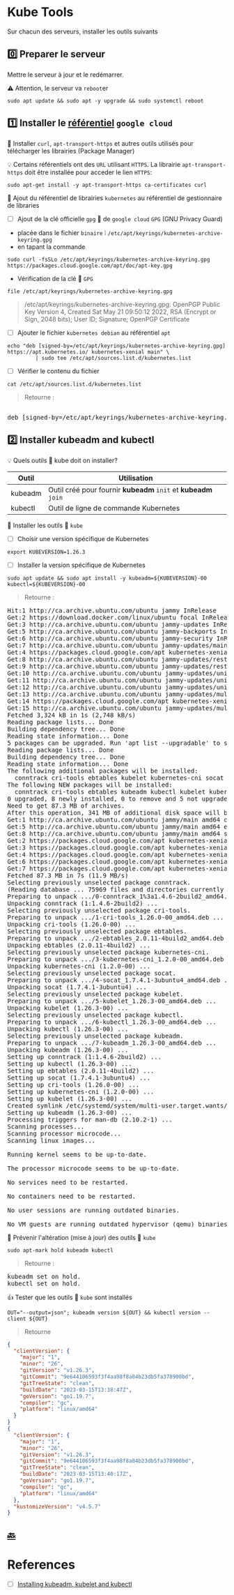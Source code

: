 # Kube Tools

Sur chacun des serveurs, installer les outils suivants

## :zero: Preparer le serveur

Mettre le serveur à jour et le redémarrer.

:warning: Attention, le serveur va `reboot`er

```
sudo apt update && sudo apt -y upgrade && sudo systemctl reboot
```

## :one: Installer le [référentiel](https://kubernetes.io/docs/tasks/tools/install-kubectl-linux/#install-using-native-package-management) `google cloud`

:round_pushpin: Installer `curl`, `apt-transport-https` et autres outils utilisés pour télécharger les librairies (Package Manager)

:bulb: Certains référentiels ont des `URL` utilisant `HTTPS`. La librairie `apt-transport-https` doit être installée pour acceder le lien `HTTPS`:

```
sudo apt-get install -y apt-transport-https ca-certificates curl
```

:round_pushpin: Ajout du référentiel de librairies `kubernetes` au référentiel de gestionnaire de libraries  

- [ ] Ajout de la clé officielle `gpg` :key: de `google cloud`  `GPG` (GNU Privacy Guard)
      
* placée dans le fichier `binaire` :grey_exclamation: `/etc/apt/keyrings/kubernetes-archive-keyring.gpg`
* en tapant la commande

```
sudo curl -fsSLo /etc/apt/keyrings/kubernetes-archive-keyring.gpg https://packages.cloud.google.com/apt/doc/apt-key.gpg
```

* Vérification de la clé :key: `GPG`

```
file /etc/apt/keyrings/kubernetes-archive-keyring.gpg
```
> /etc/apt/keyrings/kubernetes-archive-keyring.gpg: OpenPGP Public Key Version 4, Created Sat May 21 09:50:12 2022, RSA (Encrypt or Sign, 2048 bits); User ID; Signature; OpenPGP Certificate

- [ ] Ajouter le fichier `kubernetes debian` au référentiel `apt`

```
echo "deb [signed-by=/etc/apt/keyrings/kubernetes-archive-keyring.gpg] https://apt.kubernetes.io/ kubernetes-xenial main" \
         | sudo tee /etc/apt/sources.list.d/kubernetes.list
```

- [ ] Vérifier le contenu du fichier

```
cat /etc/apt/sources.list.d/kubernetes.list
```
> Retourne :
<pre> 
deb [signed-by=/etc/apt/keyrings/kubernetes-archive-keyring.gpg] https://apt.kubernetes.io/ kubernetes-xenial main
</pre>

## :two: Installer **kubeadm** and **kubectl**

:bulb: Quels outils :ice_cube: kube doit on installer? 

| Outil   | Utilisation                                                      |
|---------|------------------------------------------------------------------|
| kubeadm | Outil créé pour fournir **kubeadm** `init` et **kubeadm** `join` |
| kubectl | Outil de ligne de commande Kubernetes                            |

:round_pushpin: Installer les outils :ice_cube: `kube`

- [ ] Choisir une version spécifique de Kubernetes

```
export KUBEVERSION=1.26.3
``` 

- [ ] Installer la version spécifique de Kubernetes

```
sudo apt update && sudo apt install -y kubeadm=${KUBEVERSION}-00 kubectl=${KUBEVERSION}-00
```
> Retourne :
<pre>
Hit:1 http://ca.archive.ubuntu.com/ubuntu jammy InRelease
Get:2 https://download.docker.com/linux/ubuntu focal InRelease [57.7 kB]  
Get:3 http://ca.archive.ubuntu.com/ubuntu jammy-updates InRelease [119 kB]     
Get:5 http://ca.archive.ubuntu.com/ubuntu jammy-backports InRelease [108 kB]   
Get:6 http://ca.archive.ubuntu.com/ubuntu jammy-security InRelease [110 kB]    
Get:7 http://ca.archive.ubuntu.com/ubuntu jammy-updates/main amd64 Packages [990 kB]
Get:4 https://packages.cloud.google.com/apt kubernetes-xenial InRelease [8,993 B]
Get:8 http://ca.archive.ubuntu.com/ubuntu jammy-updates/restricted amd64 Packages [744 kB]
Get:9 http://ca.archive.ubuntu.com/ubuntu jammy-updates/restricted amd64 c-n-f Metadata [576 B]
Get:10 http://ca.archive.ubuntu.com/ubuntu jammy-updates/universe amd64 Packages [899 kB]
Get:11 http://ca.archive.ubuntu.com/ubuntu jammy-updates/universe Translation-en [180 kB]
Get:12 http://ca.archive.ubuntu.com/ubuntu jammy-updates/universe amd64 c-n-f Metadata [18.6 kB]
Get:13 http://ca.archive.ubuntu.com/ubuntu jammy-updates/multiverse amd64 Packages [24.1 kB]
Get:14 https://packages.cloud.google.com/apt kubernetes-xenial/main amd64 Packages [64.5 kB]
Get:15 http://ca.archive.ubuntu.com/ubuntu jammy-updates/multiverse amd64 c-n-f Metadata [444 B]
Fetched 3,324 kB in 1s (2,748 kB/s)                            
Reading package lists... Done
Building dependency tree... Done
Reading state information... Done
5 packages can be upgraded. Run 'apt list --upgradable' to see them.
Reading package lists... Done
Building dependency tree... Done
Reading state information... Done
The following additional packages will be installed:
  conntrack cri-tools ebtables kubelet kubernetes-cni socat
The following NEW packages will be installed:
  conntrack cri-tools ebtables kubeadm kubectl kubelet kubernetes-cni socat
0 upgraded, 8 newly installed, 0 to remove and 5 not upgraded.
Need to get 87.3 MB of archives.
After this operation, 341 MB of additional disk space will be used.
Get:1 http://ca.archive.ubuntu.com/ubuntu jammy/main amd64 conntrack amd64 1:1.4.6-2build2 [33.5 kB]
Get:5 http://ca.archive.ubuntu.com/ubuntu jammy/main amd64 ebtables amd64 2.0.11-4build2 [84.9 kB]
Get:8 http://ca.archive.ubuntu.com/ubuntu jammy/main amd64 socat amd64 1.7.4.1-3ubuntu4 [349 kB]
Get:2 https://packages.cloud.google.com/apt kubernetes-xenial/main amd64 cri-tools amd64 1.26.0-00 [18.9 MB]
Get:3 https://packages.cloud.google.com/apt kubernetes-xenial/main amd64 kubernetes-cni amd64 1.2.0-00 [27.6 MB]
Get:4 https://packages.cloud.google.com/apt kubernetes-xenial/main amd64 kubelet amd64 1.26.3-00 [20.5 MB]
Get:6 https://packages.cloud.google.com/apt kubernetes-xenial/main amd64 kubectl amd64 1.26.3-00 [10.1 MB]
Get:7 https://packages.cloud.google.com/apt kubernetes-xenial/main amd64 kubeadm amd64 1.26.3-00 [9,747 kB]     
Fetched 87.3 MB in 7s (11.9 MB/s)                                                                               
Selecting previously unselected package conntrack.
(Reading database ... 75969 files and directories currently installed.)
Preparing to unpack .../0-conntrack_1%3a1.4.6-2build2_amd64.deb ...
Unpacking conntrack (1:1.4.6-2build2) ...
Selecting previously unselected package cri-tools.
Preparing to unpack .../1-cri-tools_1.26.0-00_amd64.deb ...
Unpacking cri-tools (1.26.0-00) ...
Selecting previously unselected package ebtables.
Preparing to unpack .../2-ebtables_2.0.11-4build2_amd64.deb ...
Unpacking ebtables (2.0.11-4build2) ...
Selecting previously unselected package kubernetes-cni.
Preparing to unpack .../3-kubernetes-cni_1.2.0-00_amd64.deb ...
Unpacking kubernetes-cni (1.2.0-00) ...
Selecting previously unselected package socat.
Preparing to unpack .../4-socat_1.7.4.1-3ubuntu4_amd64.deb ...
Unpacking socat (1.7.4.1-3ubuntu4) ...
Selecting previously unselected package kubelet.
Preparing to unpack .../5-kubelet_1.26.3-00_amd64.deb ...
Unpacking kubelet (1.26.3-00) ...
Selecting previously unselected package kubectl.
Preparing to unpack .../6-kubectl_1.26.3-00_amd64.deb ...
Unpacking kubectl (1.26.3-00) ...
Selecting previously unselected package kubeadm.
Preparing to unpack .../7-kubeadm_1.26.3-00_amd64.deb ...
Unpacking kubeadm (1.26.3-00) ...
Setting up conntrack (1:1.4.6-2build2) ...
Setting up kubectl (1.26.3-00) ...
Setting up ebtables (2.0.11-4build2) ...
Setting up socat (1.7.4.1-3ubuntu4) ...
Setting up cri-tools (1.26.0-00) ...
Setting up kubernetes-cni (1.2.0-00) ...
Setting up kubelet (1.26.3-00) ...
Created symlink /etc/systemd/system/multi-user.target.wants/kubelet.service → /lib/systemd/system/kubelet.service.
Setting up kubeadm (1.26.3-00) ...
Processing triggers for man-db (2.10.2-1) ...
Scanning processes...                                                                                            
Scanning processor microcode...                                                                                  
Scanning linux images...                                                                                         

Running kernel seems to be up-to-date.

The processor microcode seems to be up-to-date.

No services need to be restarted.

No containers need to be restarted.

No user sessions are running outdated binaries.

No VM guests are running outdated hypervisor (qemu) binaries on this host.
</pre>

:round_pushpin: Prévenir l'altération (mise à jour) des outils :ice_cube: `kube`

```
sudo apt-mark hold kubeadm kubectl
```
> Retourne :
<pre>
kubeadm set on hold.
kubectl set on hold.
</pre>

:+1: Tester que les outils :ice_cube: `kube` sont installés

```
OUT="--output=json"; kubeadm version ${OUT} && kubectl version --client ${OUT}
```
> Retourne
```json
{
  "clientVersion": {
    "major": "1",
    "minor": "26",
    "gitVersion": "v1.26.3",
    "gitCommit": "9e644106593f3f4aa98f8a84b23db5fa378900bd",
    "gitTreeState": "clean",
    "buildDate": "2023-03-15T13:38:47Z",
    "goVersion": "go1.19.7",
    "compiler": "gc",
    "platform": "linux/amd64"
  }
}
{
  "clientVersion": {
    "major": "1",
    "minor": "26",
    "gitVersion": "v1.26.3",
    "gitCommit": "9e644106593f3f4aa98f8a84b23db5fa378900bd",
    "gitTreeState": "clean",
    "buildDate": "2023-03-15T13:40:17Z",
    "goVersion": "go1.19.7",
    "compiler": "gc",
    "platform": "linux/amd64"
  },
  "kustomizeVersion": "v4.5.7"
}
```

## [:back:](../#round_pushpin-installation-des-outils)

# References

- [ ] [Installing kubeadm, kubelet and kubectl](https://kubernetes.io/docs/setup/production-environment/tools/kubeadm/install-kubeadm/#installing-kubeadm-kubelet-and-kubectl)
